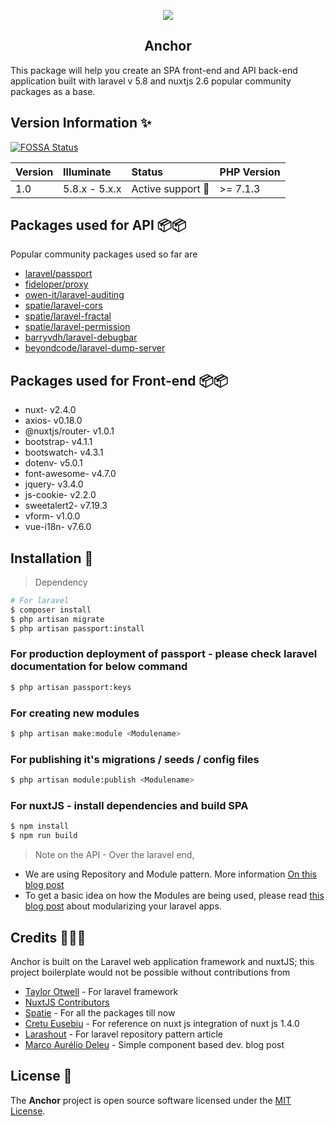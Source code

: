 <p align="center">
    <img src="https://github.com/psgganesh/anchor/blob/master/public/anchor-90.png?raw=true" />
    <h2 align="center">Anchor</h2>
</p>

This package will help you create an SPA front-end and API back-end application built with laravel v 5.8 and nuxtjs 2.6 popular community packages as a base. 

## Version Information ✨
[![FOSSA Status](https://app.fossa.com/api/projects/git%2Bgithub.com%2Fpsgganesh%2Fanchor.svg?type=shield)](https://app.fossa.com/projects/git%2Bgithub.com%2Fpsgganesh%2Fanchor?ref=badge_shield)

 Version   | Illuminate    | Status                  | PHP Version
:----------|:--------------|:------------------------|:------------
 1.0       | 5.8.x - 5.x.x | Active support :rocket: | >= 7.1.3

## Packages used for API 📦📦
Popular community packages used so far are

- [laravel/passport](https://github.com/laravel/passport)
- [fideloper/proxy](https://github.com/fideloper/TrustedProxy)
- [owen-it/laravel-auditing](https://github.com/owen-it/laravel-auditing)
- [spatie/laravel-cors](https://github.com/spatie/laravel-cors)
- [spatie/laravel-fractal](https://github.com/spatie/laravel-fractal)
- [spatie/laravel-permission](https://github.com/spatie/laravel-permission)
- [barryvdh/laravel-debugbar](https://github.com/barryvdh/laravel-debugbar)
- [beyondcode/laravel-dump-server](https://github.com/beyondcode/laravel-dump-server)

## Packages used for Front-end 📦📦

- nuxt- v2.4.0
- axios- v0.18.0
- @nuxtjs/router- v1.0.1
- bootstrap- v4.1.1
- bootswatch- v4.3.1
- dotenv- v5.0.1
- font-awesome- v4.7.0
- jquery- v3.4.0
- js-cookie- v2.2.0
- sweetalert2- v7.19.3
- vform- v1.0.0
- vue-i18n- v7.6.0


## Installation  🎉

> Dependency 
``` bash
# For laravel
$ composer install
$ php artisan migrate
$ php artisan passport:install
```

### For production deployment of passport - please check laravel documentation for below command
```bash
$ php artisan passport:keys
```

### For creating new modules
```bash
$ php artisan make:module <Modulename>
```

### For publishing it's migrations / seeds / config files
```bash
$ php artisan module:publish <Modulename>
```

### For nuxtJS - install dependencies and build SPA
```bash
$ npm install
$ npm run build
```

> Note on the API - Over the laravel end, 
 - We are using Repository and Module pattern. More information [On this blog post](https://www.larashout.com/how-to-use-repository-pattern-in-laravel?ref=laravelnews)
 - To get a basic idea on how the Modules are being used, please read [this blog post](https://hackernoon.com/simple-and-complete-module-based-laravel-app-5fee7a21bf28) about modularizing your laravel apps.


## Credits 🙌🙌🙌
Anchor is built on the Laravel web application framework and nuxtJS; this project boilerplate would not be possible without contributions from 

- [Taylor Otwell](https://github.com/taylorotwell) - For laravel framework
- [NuxtJS Contributors](https://github.com/nuxt/nuxt.js)
- [Spatie](https://github.com/spatie) - For all the packages till now 
- [Cretu Eusebiu](https://github.com/cretueusebiu) - For reference on nuxt js integration of nuxt js 1.4.0
- [Larashout](https://www.larashout.com/how-to-use-repository-pattern-in-laravel) - For laravel repository pattern article
- [Marco Aurélio Deleu](https://hackernoon.com/simple-and-complete-module-based-laravel-app-5fee7a21bf28) - Simple component based dev. blog post

## License 📜
The **Anchor** project is open source software licensed under the [MIT License](LICENSE).

